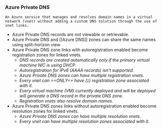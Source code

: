 ### Azure Private DNS
	An Azure service that manages and resolves domain names in a virtual network (vnet) without adding a custom DNS solution through the use of vnet links.

- Azure Private DNS records are not viewable or retrievable.
- Azure Private DNS and [[Azure DNS]] zones can share the same names using split-horizon view.
- Azure Private DNS zone links with autoregistration enabled become registration zones for linked vnets.
	- *DNS records are created automatically only if the primary virtual machine NIC is using DHCP.*
	- *Autoregistration for IPv6 (AAAA records) isn't supported.*
	- *Azure Private DNS zones can have multiple registration vnets.*
	- *Every vnet can ==ONLY== have (`1`) registration zone associated with it.*
	- *Every virtual machine (VM) currently deployed and will be deployed will generate a DNS record in the private DNS zone.*
	- *Registration vnets also resolve domain names.*
- Azure Private DNS zones links without autoregistration enabled become resolution zones for linked vnets.
	- *Azure Private DNS zones can have multiple resolution vnets.*
	- *Every vnet can have multiple resolution zones associated with it.*



